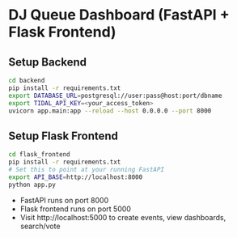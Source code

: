 # DJ Queue Dashboard (FastAPI + Flask Frontend)

## Setup Backend

```bash
cd backend
pip install -r requirements.txt
export DATABASE_URL=postgresql://user:pass@host:port/dbname
export TIDAL_API_KEY=<your_access_token>
uvicorn app.main:app --reload --host 0.0.0.0 --port 8000
```

## Setup Flask Frontend

```bash
cd flask_frontend
pip install -r requirements.txt
# Set this to point at your running FastAPI
export API_BASE=http://localhost:8000
python app.py
```

- FastAPI runs on port 8000
- Flask frontend runs on port 5000
- Visit http://localhost:5000 to create events, view dashboards, search/vote
